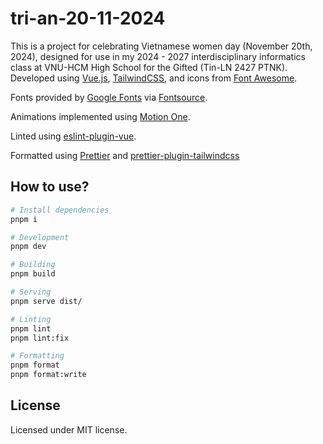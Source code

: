 # tri-an-20-11-2024

This is a project for celebrating Vietnamese women day (November 20th, 2024), designed for use in my 2024 - 2027 interdisciplinary informatics class at VNU-HCM High School for the Gifted (Tin-LN 2427 PTNK).
Developed using [Vue.js](https://vuejs.org), [TailwindCSS](https://tailwindcss.com), and icons from [Font Awesome](https://fontawesome.com).

Fonts provided by [Google Fonts](https://fonts.google.com) via [Fontsource](https://fontsource.org).

Animations implemented using [Motion One](https://motion.dev).

Linted using [eslint-plugin-vue](https://eslint.vuejs.org).

Formatted using [Prettier](https://prettier.io) and [prettier-plugin-tailwindcss](https://tailwindcss.com/blog/automatic-class-sorting-with-prettier)

## How to use?

```sh
# Install dependencies
pnpm i

# Development
pnpm dev

# Building
pnpm build

# Serving
pnpm serve dist/

# Linting
pnpm lint
pnpm lint:fix

# Formatting
pnpm format
pnpm format:write
```

## License

Licensed under MIT license.
